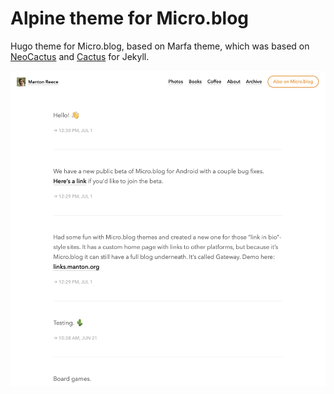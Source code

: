 # Alpine theme for Micro.blog

Hugo theme for Micro.blog, based on Marfa theme, which was based on [NeoCactus](https://github.com/mmarfil/neocactus/fork) and [Cactus](https://github.com/eudicots/Cactus) for Jekyll.

![screenshot](screenshot/home.png)
